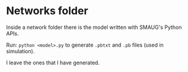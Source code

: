 # Networks folder

Inside a network folder there is the model written with SMAUG's Python APIs.

Run: `python <model>.py` to generate `.pbtxt` and `.pb` files (used in simulation).

I leave the ones that I have generated.
